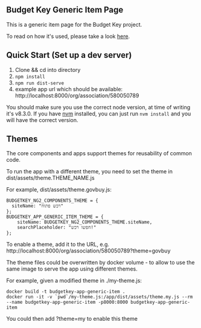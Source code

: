 ## Budget Key Generic Item Page

This is a generic item page for the Budget Key project.

To read on how it's used, please take a look [here](https://github.com/OpenBudget/BudgetKey/blob/master/documentation/FrontEndDevelopment.md).

## Quick Start (Set up a dev server)
1. Clone && cd into directory
2. `npm install`
3. `npm run dist-serve`
4. example app url which should be available: http://localhost:8000/org/association/580050789

You should make sure you use the correct node version, at time of writing it's v8.3.0. If you have [nvm](https://github.com/creationix/nvm/blob/master/README.md#installation) installed, 
you can just run `nvm install` and you will have the correct version.

## Themes

The core components and apps support themes for reusability of common code.

To run the app with a different theme, you need to set the theme in dist/assets/theme.THEME_NAME.js

For example, dist/assets/theme.govbuy.js:

```
BUDGETKEY_NG2_COMPONENTS_THEME = {
  siteName: "רכש פתוח"
};
BUDGETKEY_APP_GENERIC_ITEM_THEME = {
    siteName: BUDGETKEY_NG2_COMPONENTS_THEME.siteName,
    searchPlaceholder: "חפשו רכש!"
};
```

To enable a theme, add it to the URL, e.g. http://localhost:8000/org/association/580050789?theme=govbuy

The theme files could be overwritten by docker volume - to allow to use the same image to serve the app using different themes.

For example, given a modified theme in ./my-theme.js:

```
docker build -t budgetkey-app-generic-item .
docker run -it -v `pwd`/my-theme.js:/app/dist/assets/theme.my.js --rm --name budgetkey-app-generic-item -p8000:8000 budgetkey-app-generic-item
```

You could then add ?theme=my to enable this theme
